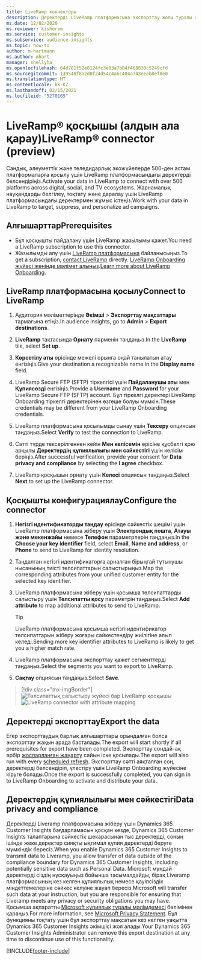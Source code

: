 ```yaml
---
title: LiveRamp коннекторы
description: Деректерді LiveRamp платформасына экспорттау жолы туралы ақпарат.
ms.date: 12/02/2020
ms.reviewer: kishorem
ms.service: customer-insights
ms.subservice: audience-insights
ms.topic: how-to
author: m-hartmann
ms.author: mhart
manager: shellyha
ms.openlocfilehash: 64d781f52e8124fc3e83a7b84f468830c5249cfd
ms.sourcegitcommit: 139548f8a2d0f24d54c4a6c404a743eeeb8ef8e0
ms.translationtype: HT
ms.contentlocale: kk-KZ
ms.lasthandoff: 02/15/2021
ms.locfileid: "5270165"
---
```

# <a name="liverampreg-connector-preview"></a><span data-ttu-id="68d34-103">LiveRamp&reg; қосқышы (алдын ала қарау)</span><span class="sxs-lookup"><span data-stu-id="68d34-103">LiveRamp&reg; connector (preview)</span></span>

<span data-ttu-id="68d34-104">Сандық, әлеуметтік және теледидарлық экожүйелерде 500-ден астам платформаларға қосылу үшін LiveRamp платформасындағы деректерді белсендіріңіз.</span><span class="sxs-lookup"><span data-stu-id="68d34-104">Activate your data in LiveRamp to connect with over 500 platforms across digital, social, and TV ecosystems.</span></span> <span data-ttu-id="68d34-105">Жарнамалық науқандарды белгілеу, тоқтату және даралау үшін LiveRamp платформасындағы деректермен жұмыс істеңіз.</span><span class="sxs-lookup"><span data-stu-id="68d34-105">Work with your data in LiveRamp to target, suppress, and personalize ad campaigns.</span></span>

## <a name="prerequisites"></a><span data-ttu-id="68d34-106">Алғышарттар</span><span class="sxs-lookup"><span data-stu-id="68d34-106">Prerequisites</span></span>

- <span data-ttu-id="68d34-107">Бұл қосқышты пайдалану үшін LiveRamp жазылымы қажет.</span><span class="sxs-lookup"><span data-stu-id="68d34-107">You need a LiveRamp subscription to use this connector.</span></span>
- <span data-ttu-id="68d34-108">Жазылымды алу үшін [LiveRamp платформасына](https://liveramp.com/contact/) байланысыңыз.</span><span class="sxs-lookup"><span data-stu-id="68d34-108">To get a subscription, [contact LiveRamp](https://liveramp.com/contact/) directly.</span></span> <span data-ttu-id="68d34-109">[LiveRamp Onboarding жүйесі жөнінде мәлімет алыңыз](https://liveramp.com/our-platform/data-onboarding/).</span><span class="sxs-lookup"><span data-stu-id="68d34-109">[Learn more about LiveRamp Onboarding](https://liveramp.com/our-platform/data-onboarding/).</span></span>

## <a name="connect-to-liveramp"></a><span data-ttu-id="68d34-110">LiveRamp платформасына қосылу</span><span class="sxs-lookup"><span data-stu-id="68d34-110">Connect to LiveRamp</span></span>

1. <span data-ttu-id="68d34-111">Аудитория мәліметтерінде **Әкімші** > **Экспорттау мақсаттары** тармағына өтіңіз.</span><span class="sxs-lookup"><span data-stu-id="68d34-111">In audience insights, go to **Admin** > **Export destinations**.</span></span>

1. <span data-ttu-id="68d34-112">**LiveRamp** тақтасында **Орнату** пәрменін таңдаңыз.</span><span class="sxs-lookup"><span data-stu-id="68d34-112">In the **LiveRamp** tile, select **Set up**.</span></span>

1. <span data-ttu-id="68d34-113">**Көрсетілу аты** өрісінде межелі орынға оңай танылатын атау енгізіңіз.</span><span class="sxs-lookup"><span data-stu-id="68d34-113">Give your destination a recognizable name in the **Display name** field.</span></span>

1. <span data-ttu-id="68d34-114">LiveRamp Secure FTP (SFTP) тіркелгісі үшін **Пайдаланушы аты** мен **Құпиясөзді** енгізіңіз.</span><span class="sxs-lookup"><span data-stu-id="68d34-114">Provide a **Username** and **Password** for your LiveRamp Secure FTP (SFTP) account.</span></span>
<span data-ttu-id="68d34-115">Бұл тіркелгі деректері LiveRamp Onboarding тіркелгі деректерінен өзгеше болуы мүмкін.</span><span class="sxs-lookup"><span data-stu-id="68d34-115">These credentials may be different from your LiveRamp Onboarding credentials.</span></span>

1. <span data-ttu-id="68d34-116">LiveRamp платформасына қосылымды сынау үшін **Тексеру** опциясын таңдаңыз.</span><span class="sxs-lookup"><span data-stu-id="68d34-116">Select **Verify** to test the connection to LiveRamp.</span></span>

1. <span data-ttu-id="68d34-117">Сәтті түрде тексерілгеннен кейін **Мен келісемін** өрісіне құсбелгі қою арқылы **Деректердің құпиялылығы мен сәйкестігі** үшін келісім беріңіз.</span><span class="sxs-lookup"><span data-stu-id="68d34-117">After successful verification, provide your consent for **Data privacy and compliance** by selecting the **I agree** checkbox.</span></span>

1. <span data-ttu-id="68d34-118">LiveRamp қосқышын орнату үшін **Келесі** опциясын таңдаңыз.</span><span class="sxs-lookup"><span data-stu-id="68d34-118">Select **Next** to set up the LiveRamp connector.</span></span>

## <a name="configure-the-connector"></a><span data-ttu-id="68d34-119">Қосқышты конфигурациялау</span><span class="sxs-lookup"><span data-stu-id="68d34-119">Configure the connector</span></span>

1. <span data-ttu-id="68d34-120">**Негізгі идентификаторды таңдау** өрісінде сәйкестік шешімі үшін LiveRamp платформасына жіберу үшін **Электрондық пошта**, **Атауы және мекенжайы** немесе **Телефон** параметрлерін таңдаңыз.</span><span class="sxs-lookup"><span data-stu-id="68d34-120">In the **Choose your key identifier** field, select **Email**,  **Name and address**, or **Phone** to send to LiveRamp for identity resolution.</span></span>

1. <span data-ttu-id="68d34-121">Таңдалған негізгі идентификаторға арналған бірыңғай тұтынушы нысанының тиісті төлсипаттарын салыстырыңыз.</span><span class="sxs-lookup"><span data-stu-id="68d34-121">Map the corresponding attributes from your unified customer entity for the selected key identifier.</span></span>

1. <span data-ttu-id="68d34-122">LiveRamp платформасына жіберу үшін қосымша төлсипаттарды салыстыру үшін **Төлсипатты қосу** параметрін таңдаңыз.</span><span class="sxs-lookup"><span data-stu-id="68d34-122">Select **Add attribute** to map additional attributes to send to LiveRamp.</span></span>

   > [!TIP]
   > <span data-ttu-id="68d34-123">LiveRamp платформасына қосымша негізгі идентификатор төлсипаттарын жіберу жоғары сәйкестендіру жиілігіне алып келеді.</span><span class="sxs-lookup"><span data-stu-id="68d34-123">Sending more key identifier attributes to LiveRamp is likely to get you a higher match rate.</span></span>

1. <span data-ttu-id="68d34-124">LiveRamp платформасына экспорттау қажет сегменттерді таңдаңыз.</span><span class="sxs-lookup"><span data-stu-id="68d34-124">Select the segments you want to export to LiveRamp.</span></span>

1. <span data-ttu-id="68d34-125">**Сақтау** опциясын таңдаңыз.</span><span class="sxs-lookup"><span data-stu-id="68d34-125">Select **Save**.</span></span>

> [!div class="mx-imgBorder"]
> <span data-ttu-id="68d34-126">![Төлсипаттық салыстыру жүйесі бар LiveRamp қосқышы](media/export-liveramp-segments.png "Төлсипаттық салыстыру жүйесі бар LiveRamp қосқышы")</span><span class="sxs-lookup"><span data-stu-id="68d34-126">![LiveRamp connector with attribute mapping](media/export-liveramp-segments.png "LiveRamp connector with attribute mapping")</span></span>

## <a name="export-the-data"></a><span data-ttu-id="68d34-127">Деректерді экспорттау</span><span class="sxs-lookup"><span data-stu-id="68d34-127">Export the data</span></span>

<span data-ttu-id="68d34-128">Егер экспорттаудың барлық алғышарттары орындалған болса экспорттау жақын арада басталады.</span><span class="sxs-lookup"><span data-stu-id="68d34-128">The export will start shortly if all prerequisites for export have been completed.</span></span> <span data-ttu-id="68d34-129">Экспорттау сондай-ақ әрбір [жоспарланған жаңарту](system.md#schedule-tab) сайын іске қосылады.</span><span class="sxs-lookup"><span data-stu-id="68d34-129">The export will also run with every [scheduled refresh](system.md#schedule-tab).</span></span>
<span data-ttu-id="68d34-130">Экспорттау сәтті аяқталған соң, деректерді белсендіріп, үлестіру үшін LiveRamp Onboarding жүйесіне кіруге болады.</span><span class="sxs-lookup"><span data-stu-id="68d34-130">Once the export is successfully completed, you can sign in to LiveRamp Onboarding to activate and distribute your data.</span></span>

## <a name="data-privacy-and-compliance"></a><span data-ttu-id="68d34-131">Деректердің құпиялылығы мен сәйкестігі</span><span class="sxs-lookup"><span data-stu-id="68d34-131">Data privacy and compliance</span></span>

<span data-ttu-id="68d34-132">Деректерді Liveramp платформасына жіберу үшін Dynamics 365 Customer Insights бағдарламасын қосқан кезде, Dynamics 365 Customer Insights талаптарына сәйкестік шекарасынан тыс деректерді, соның ішінде жеке деректер сияқты ықтимал құпия деректерді беруге мүмкіндік бересіз.</span><span class="sxs-lookup"><span data-stu-id="68d34-132">When you enable Dynamics 365 Customer Insights to transmit data to Liveramp, you allow transfer of data outside of the compliance boundary for Dynamics 365 Customer Insights, including potentially sensitive data such as Personal Data.</span></span> <span data-ttu-id="68d34-133">Microsoft мұндай деректерді сіздің нұсқауыңыз бойынша тасымалдайды, бірақ Liveramp платформасының кез келген құпиялылық немесе қауіпсіздік міндеттемелеріне сәйкес келуіне жауап бересіз.</span><span class="sxs-lookup"><span data-stu-id="68d34-133">Microsoft will transfer such data at your instruction, but you are responsible for ensuring that Liveramp meets any privacy or security obligations you may have.</span></span> <span data-ttu-id="68d34-134">Қосымша ақпаратты [Microsoft құпиялық туралы мәлімдемесі](https://go.microsoft.com/fwlink/?linkid=396732) бөлімінен қараңыз.</span><span class="sxs-lookup"><span data-stu-id="68d34-134">For more information, see [Microsoft Privacy Statement](https://go.microsoft.com/fwlink/?linkid=396732).</span></span>
<span data-ttu-id="68d34-135">Бұл функцияны тоқтату үшін бұл экспорттау мақсатын кез келген уақытта Dynamics 365 Customer Insights әкімшісі жоя алады.</span><span class="sxs-lookup"><span data-stu-id="68d34-135">Your Dynamics 365 Customer Insights Administrator can remove this export destination at any time to discontinue use of this functionality.</span></span>

[!INCLUDE[footer-include](../includes/footer-banner.md)]